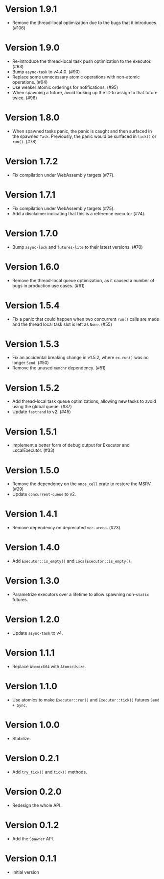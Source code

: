 # Version 1.9.1

- Remove the thread-local optimization due to the bugs that it introduces. (#106)

# Version 1.9.0

- Re-introduce the thread-local task push optimization to the executor. (#93)
- Bump `async-task` to v4.4.0. (#90)
- Replace some unnecessary atomic operations with non-atomic operations. (#94)
- Use weaker atomic orderings for notifications. (#95)
- When spawning a future, avoid looking up the ID to assign to that future twice. (#96)

# Version 1.8.0

- When spawned tasks panic, the panic is caught and then surfaced in the spawned
 `Task`. Previously, the panic would be surfaced in `tick()` or `run()`. (#78)

# Version 1.7.2

- Fix compilation under WebAssembly targets (#77).

# Version 1.7.1

- Fix compilation under WebAssembly targets (#75).
- Add a disclaimer indicating that this is a reference executor (#74).

# Version 1.7.0

- Bump `async-lock` and `futures-lite` to their latest versions. (#70)

# Version 1.6.0

- Remove the thread-local queue optimization, as it caused a number of bugs in production use cases. (#61)

# Version 1.5.4

- Fix a panic that could happen when two concurrent `run()` calls are made and the thread local task slot is left as `None`. (#55)

# Version 1.5.3

- Fix an accidental breaking change in v1.5.2, where `ex.run()` was no longer `Send`. (#50)
- Remove the unused `memchr` dependency. (#51)

# Version 1.5.2

- Add thread-local task queue optimizations, allowing new tasks to avoid using the global queue. (#37)
- Update `fastrand` to v2. (#45)

# Version 1.5.1

- Implement a better form of debug output for Executor and LocalExecutor. (#33) 

# Version 1.5.0

- Remove the dependency on the `once_cell` crate to restore the MSRV. (#29)
- Update `concurrent-queue` to v2.

# Version 1.4.1

- Remove dependency on deprecated `vec-arena`. (#23)

# Version 1.4.0

- Add `Executor::is_empty()` and `LocalExecutor::is_empty()`.

# Version 1.3.0

- Parametrize executors over a lifetime to allow spawning non-`static` futures.

# Version 1.2.0

- Update `async-task` to v4.

# Version 1.1.1

- Replace `AtomicU64` with `AtomicUsize`.

# Version 1.1.0

- Use atomics to make `Executor::run()` and `Executor::tick()` futures `Send + Sync`.

# Version 1.0.0

- Stabilize.

# Version 0.2.1

- Add `try_tick()` and `tick()` methods.

# Version 0.2.0

- Redesign the whole API.

# Version 0.1.2

- Add the `Spawner` API.

# Version 0.1.1

- Initial version
